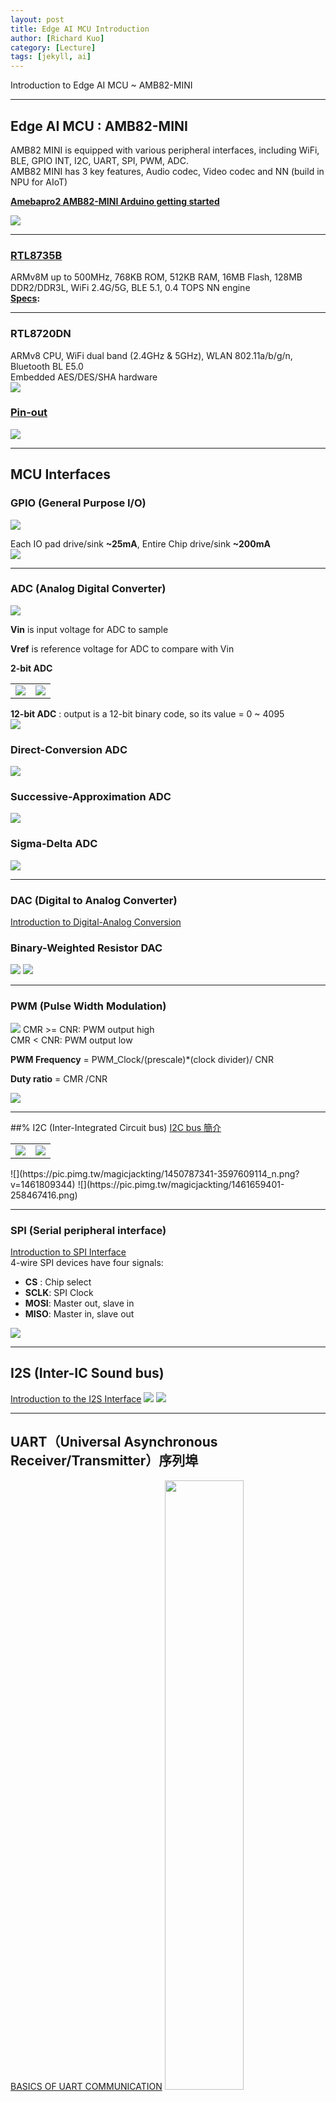 ```yaml
---
layout: post
title: Edge AI MCU Introduction
author: [Richard Kuo]
category: [Lecture]
tags: [jekyll, ai]
---
```


Introduction to Edge AI MCU ~ AMB82-MINI

---
## Edge AI MCU : AMB82-MINI
AMB82 MINI is equipped with various peripheral interfaces, including WiFi, BLE, GPIO INT, I2C, UART, SPI, PWM, ADC. <br>
AMB82 MINI has 3 key features, Audio codec, Video codec and NN (build in NPU for AIoT)<br>

**[Amebapro2 AMB82-MINI Arduino getting started](https://www.amebaiot.com/en/amebapro2-amb82-mini-arduino-getting-started/)**<br>

![](https://www.amebaiot.com/wp-content/uploads/2023/03/amb82_mini.png)

---
### [RTL8735B](https://www.amebaiot.com/en/ameba-arduino-summary/)
ARMv8M up to 500MHz, 768KB ROM, 512KB RAM, 16MB Flash, 128MB DDR2/DDR3L, WiFi 2.4G/5G, BLE 5.1, 0.4 TOPS NN engine<br>
**[Specs](https://www.amebaiot.com/en/amebapro2/):**<br>

---
### RTL8720DN
ARMv8 CPU, WiFi dual band (2.4GHz & 5GHz), WLAN 802.11a/b/g/n, Bluetooth BL E5.0<br>
Embedded AES/DES/SHA hardware<br>
![](https://www.amebaiot.com/wp-content/uploads/2022/07/bw16_typec/P1.png)
### [Pin-out](https://www.amebaiot.com/cn/amebad-bw16-typec-arduino-getting-started/)
![](https://www.amebaiot.com/wp-content/uploads/2022/07/bw16_typec/P2.png)

---
## MCU Interfaces 

### GPIO (General Purpose I/O)
![](https://github.com/rkuo2000/MCU-course/blob/main/images/GPIO_circuit_diagram.png?raw=true)

Each IO pad drive/sink **~25mA**, Entire Chip drive/sink **~200mA**<br>
![](https://github.com/rkuo2000/MCU-course/blob/main/images/GPIO_LED_circuit.png?raw=true)

---
### ADC (Analog Digital Converter)
![](https://rockuapps.com/wp-content/uploads/2020/11/c-1-791x613.jpg)

**Vin** is input voltage for ADC to sample<br>

**Vref** is reference voltage for ADC to compare with Vin<br>

**2-bit ADC**
<table>
<tr>
<td><img src="https://www.electronics-tutorials.ws/wp-content/uploads/2020/09/comb74.gif"></td>
<td><img src="https://qph.fs.quoracdn.net/main-qimg-fa7473dd759a220592359c69ca8408a2"></td>
</tr>
</table>

**12-bit ADC** : output is a 12-bit binary code, so its value = 0 ~ 4095<br>
![](https://github.com/rkuo2000/MCU-course/blob/main/images/ADC_12bit_table.png?raw=true)

### Direct-Conversion ADC
![](https://www.maximintegrated.com/content/dam/images/design/tech-docs/634/E33Fig01.gif)

### Successive-Approximation ADC
![](https://github.com/rkuo2000/MCU-course/blob/main/images/SA_ADC_block_diagram.png?raw=true)

### Sigma-Delta ADC
![](https://github.com/rkuo2000/MCU-course/blob/main/images/Sigma-Delta_ADC_block_diagram.png?raw=true)

---
### DAC (Digital to Analog Converter)
[Introduction to Digital-Analog Conversion](https://www.allaboutcircuits.com/textbook/digital/chpt-13/digital-analog-conversion/)

### Binary-Weighted Resistor DAC
![](https://www.allaboutcircuits.com/uploads/articles/inverting-summing-circuit-diagram.jpg)
![](https://www.allaboutcircuits.com/uploads/articles/6-bit-binary-weighted-DAC.jpg)

---
### PWM (Pulse Width Modulation)
![](https://github.com/rkuo2000/MCU-course/blob/main/images/PWM_functional_diagram.png?raw=true)
CMR >= CNR: PWM output high <br>
CMR <  CNR: PWM output low <br>

**PWM Frequency** = PWM_Clock/(prescale)*(clock divider)/ CNR <br>

**Duty ratio** = CMR /CNR<br>

![](https://microcontrollerslab.com/wp-content/uploads/2019/04/Servo-motor-pinout-esp32.png)

--- 
##% I2C (Inter-Integrated Circuit bus)
[I2C bus 簡介 ](https://magicjackting.pixnet.net/blog/post/173061691-i2c-bus-%E7%B0%A1%E4%BB%8B-(inter-integrated-circuit-bus)-)
<table>
<tr>
<td><img src="https://pic.pimg.tw/magicjackting/1447382351-2909185260.png"></td>
<td><img src="https://pic.pimg.tw/magicjackting/1447739085-239160220.png"></td>
</tr>
</table>
![](https://pic.pimg.tw/magicjackting/1450787341-3597609114_n.png?v=1461809344)
![](https://pic.pimg.tw/magicjackting/1461659401-258467416.png)

---
### SPI (Serial peripheral interface)
[Introduction to SPI Interface](https://www.analog.com/en/analog-dialogue/articles/introduction-to-spi-interface.html)<br>
4-wire SPI devices have four signals:<br>
* **CS**  : Chip select
* **SCLK**: SPI Clock
* **MOSI**: Master out, slave in
* **MISO**: Master in, slave out

![](https://www.analog.com/-/media/images/analog-dialogue/en/volume-52/number-3/articles/introduction-to-spi-interface/205973_fig_01.png?la=en&imgver=2)

---
## I2S (Inter-IC Sound bus)
[Introduction to the I2S Interface](https://www.allaboutcircuits.com/technical-articles/introduction-to-the-i2s-interface/)
![](https://www.allaboutcircuits.com/uploads/articles/introduction-to-the-i2s-interface_rk_aac_image1.jpg)
![](https://www.allaboutcircuits.com/uploads/articles/introduction-to-the-i2s-interface_rk_aac_image2.jpg)

---
## UART（Universal Asynchronous Receiver/Transmitter）序列埠
[BASICS OF UART COMMUNICATION](https://www.circuitbasics.com/basics-uart-communication/)
<img width="50%" height="50%" src="https://www.circuitbasics.com/wp-content/uploads/2016/01/Introduction-to-UART-Data-Transmission-Diagram.png">
![](https://makerpro.cc/wp-content/uploads/2019/08/2.png)

**Protocol 通訊協定**<br>
![](https://www.circuitbasics.com/wp-content/uploads/2016/01/Introduction-to-UART-Packet-Frame-and-Bits-2.png)
* Standard Packet : 8 data bits, even parity, 1 stop bit
  - If the parity bit is a 0 (even parity), the 1 bits in the data frame should total to an even number. 
  - If the parity bit is a 1 (odd parity), the 1 bits in the data frame should total to an odd number.
![](https://makerpro.cc/wp-content/uploads/2019/08/4.png)
RS232 的Vpp電壓較高，有 6V~30V；UART 則是較低的 3.3V 或 5V<br>
RS232 為負邏輯， UART 為正邏輯，因此兩者波形是反相的<br>
**Baud Rate**<br>
![](https://github.com/rkuo2000/MCU-course/blob/main/images/UART-baudrates.png?raw=true)

<br>
<br>

*This site was last updated {{ site.time | date: "%B %d, %Y" }}.*


